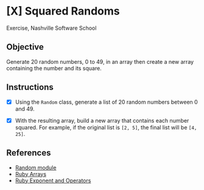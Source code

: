 # [X] Squared Randoms
Exercise, Nashville Software School



## Objective
Generate 20 random numbers, 0 to 49, in an array then create a new array containing the number and its square.


## Instructions

- [X] Using the `Random` class, generate a list of 20 random numbers between 0 and 49.
   
- [X] With the resulting array, build a new array that contains each number squared. For example, if the original list is `[2, 5]`, the final list will be `[4, 25]`.



## References

- [Random module](http://ruby-doc.org/core-2.4.2/Random.html#method-c-rand)
- [Ruby Arrays](http://ruby-doc.org/core-2.4.2/Array.html)
- [Ruby Exponent and Operators](http://www.tutorialspoint.com/ruby/ruby_operators.htm)
